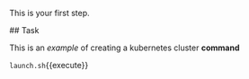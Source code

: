 This is your first step.

## Task

This is an _example_ of creating a kubernetes cluster **command**

`launch.sh`{{execute}}
